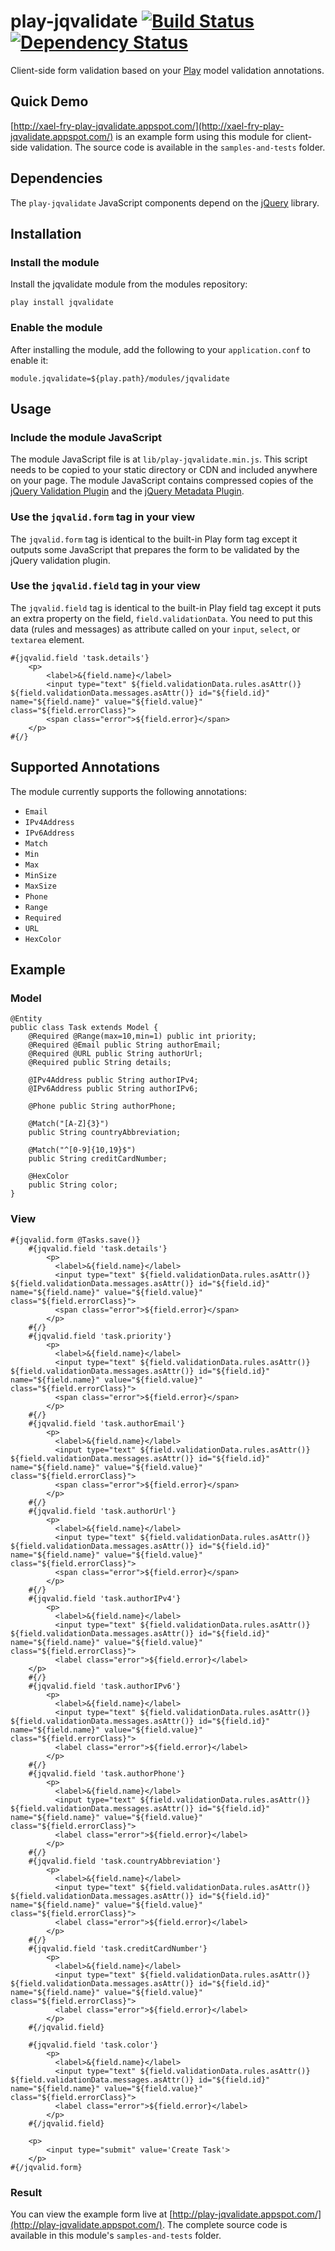 # play-jqvalidate [![Build Status](https://travis-ci.org/xael-fry/play-jqvalidate.svg?branch=master)](https://travis-ci.org/xael-fry/play-jqvalidate) [![Dependency Status](https://gemnasium.com/xael-fry/play-jqvalidate.svg)](https://gemnasium.com/xael-fry/play-jqvalidate)

Client-side form validation based on your [Play](http://playframework.org) model validation annotations.

## Quick Demo

[http://xael-fry-play-jqvalidate.appspot.com/](http://xael-fry-play-jqvalidate.appspot.com/) is an example form using this module for client-side validation. The source code is available in the `samples-and-tests` folder.

## Dependencies

The `play-jqvalidate` JavaScript components depend on the [jQuery](http://jquery.com/) library.

## Installation

### Install the module

Install the jqvalidate module from the modules repository:

    play install jqvalidate

### Enable the module

After installing the module, add the following to your `application.conf` to enable it:

    module.jqvalidate=${play.path}/modules/jqvalidate

## Usage

### Include the module JavaScript

The module JavaScript file is at `lib/play-jqvalidate.min.js`. This script needs to be copied to your static directory or CDN and included anywhere on your page. The module JavaScript contains compressed copies of the [jQuery Validation Plugin](http://bassistance.de/jquery-plugins/jquery-plugin-validation/) and the [jQuery Metadata Plugin](http://plugins.jquery.com/project/metadata). 

### Use the `jqvalid.form` tag in your view

The `jqvalid.form` tag is identical to the built-in Play form tag except it outputs some JavaScript that prepares the form to be validated by the jQuery validation plugin.

### Use the `jqvalid.field` tag in your view

The `jqvalid.field` tag is identical to the built-in Play field tag except it puts an extra property on the field, `field.validationData`. You need to put this data (rules and messages) as attribute called on your `input`, `select`, or `textarea` element.  

    #{jqvalid.field 'task.details'}
		<p>
	  		<label>&{field.name}</label>
	  		<input type="text" ${field.validationData.rules.asAttr()} ${field.validationData.messages.asAttr()} id="${field.id}" name="${field.name}" value="${field.value}" class="${field.errorClass}">
	  		<span class="error">${field.error}</span>
		</p>
	#{/}
	
## Supported Annotations

The module currently supports the following annotations:


* `Email`
* `IPv4Address`
* `IPv6Address`
* `Match`
* `Min`
* `Max`
* `MinSize`
* `MaxSize`
* `Phone`
* `Range`
* `Required`
* `URL`
* `HexColor`

## Example

### Model

	@Entity
	public class Task extends Model {
	    @Required @Range(max=10,min=1) public int priority;
	    @Required @Email public String authorEmail;
	    @Required @URL public String authorUrl;
	    @Required public String details;
		
		@IPv4Address public String authorIPv4;
		@IPv6Address public String authorIPv6;
		
		@Phone public String authorPhone;
		
		@Match("[A-Z]{3}") 
		public String countryAbbreviation;
        
        @Match("^[0-9]{10,19}$")
        public String creditCardNumber;
        
        @HexColor
        public String color;
	}

### View
	
	#{jqvalid.form @Tasks.save()}
	  	#{jqvalid.field 'task.details'}
			<p>
			  <label>&{field.name}</label>
			  <input type="text" ${field.validationData.rules.asAttr()} ${field.validationData.messages.asAttr()} id="${field.id}" name="${field.name}" value="${field.value}" class="${field.errorClass}">
			  <span class="error">${field.error}</span>
			</p>
		#{/}
		#{jqvalid.field 'task.priority'}
			<p>
			  <label>&{field.name}</label>
			  <input type="text" ${field.validationData.rules.asAttr()} ${field.validationData.messages.asAttr()} id="${field.id}" name="${field.name}" value="${field.value}" class="${field.errorClass}">
			  <span class="error">${field.error}</span>
			</p>
		#{/}
		#{jqvalid.field 'task.authorEmail'}
			<p>
			  <label>&{field.name}</label>
			  <input type="text" ${field.validationData.rules.asAttr()} ${field.validationData.messages.asAttr()} id="${field.id}" name="${field.name}" value="${field.value}" class="${field.errorClass}">
			  <span class="error">${field.error}</span>
			</p>
		#{/}
		#{jqvalid.field 'task.authorUrl'}
			<p>
			  <label>&{field.name}</label>
			  <input type="text" ${field.validationData.rules.asAttr()} ${field.validationData.messages.asAttr()} id="${field.id}" name="${field.name}" value="${field.value}" class="${field.errorClass}">
			  <span class="error">${field.error}</span>
			</p>
		#{/}
		#{jqvalid.field 'task.authorIPv4'}
			<p>
			  <label>&{field.name}</label>
			  <input type="text" ${field.validationData.rules.asAttr()} ${field.validationData.messages.asAttr()} id="${field.id}" name="${field.name}" value="${field.value}" class="${field.errorClass}">
			  <label class="error">${field.error}</label>
		</p>
		#{/}
		#{jqvalid.field 'task.authorIPv6'}
			<p>
			  <label>&{field.name}</label>
			  <input type="text" ${field.validationData.rules.asAttr()} ${field.validationData.messages.asAttr()} id="${field.id}" name="${field.name}" value="${field.value}" class="${field.errorClass}">
			  <label class="error">${field.error}</label>
			</p>
		#{/}  
		#{jqvalid.field 'task.authorPhone'}
			<p>
			  <label>&{field.name}</label>
			  <input type="text" ${field.validationData.rules.asAttr()} ${field.validationData.messages.asAttr()} id="${field.id}" name="${field.name}" value="${field.value}" class="${field.errorClass}">
			  <label class="error">${field.error}</label>
			</p>
		#{/}	  
		#{jqvalid.field 'task.countryAbbreviation'}
			<p>
			  <label>&{field.name}</label>
			  <input type="text" ${field.validationData.rules.asAttr()} ${field.validationData.messages.asAttr()} id="${field.id}" name="${field.name}" value="${field.value}" class="${field.errorClass}">
			  <label class="error">${field.error}</label>
			</p>
		#{/} 
        #{jqvalid.field 'task.creditCardNumber'}
            <p>
              <label>&{field.name}</label>
              <input type="text" ${field.validationData.rules.asAttr()} ${field.validationData.messages.asAttr()} id="${field.id}" name="${field.name}" value="${field.value}" class="${field.errorClass}">
              <label class="error">${field.error}</label>
            </p>
        #{/jqvalid.field}
      
        #{jqvalid.field 'task.color'}
            <p>
              <label>&{field.name}</label>
              <input type="text" ${field.validationData.rules.asAttr()} ${field.validationData.messages.asAttr()} id="${field.id}" name="${field.name}" value="${field.value}" class="${field.errorClass}">
              <label class="error">${field.error}</label>
            </p>
        #{/jqvalid.field}

		<p>
			<input type="submit" value='Create Task'>
		</p>
	#{/jqvalid.form}

### Result

You can view the example form live at [http://play-jqvalidate.appspot.com/](http://play-jqvalidate.appspot.com/). The complete source code is available in this module's `samples-and-tests` folder.



	
